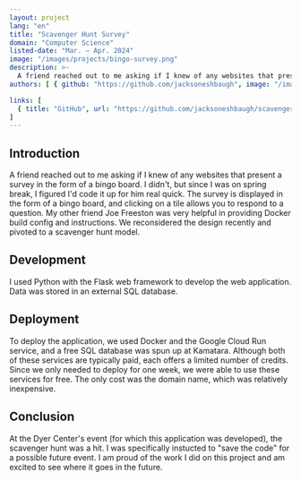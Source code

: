 ```yaml
---
layout: project
lang: "en"
title: "Scavenger Hunt Survey"
domain: "Computer Science"
listed-date: "Mar. — Apr. 2024"
image: "/images/projects/bingo-survey.png"
description: >-
  A friend reached out to me asking if I knew of any websites that present a survey in the form of a bingo board. I didn't, but since I was on spring break, I figured I'd code it up for him real quick. The survey is displayed in the form of a bingo board, and clicking on a tile allows you to respond to a question. My other friend Joe Freeston was very helpful in providing Docker build config and instructions. We reconsidered the design recently and pivoted to a scavenger hunt model.
authors: [ { github: "https://github.com/jacksoneshbaugh", image: "/images/jackson.jpg", name: "Jackson Eshbaugh" }, { github: "https://github.com/snorklerjoe", image: "https://avatars.githubusercontent.com/u/101837621?v=4", name: "Joe Freeston" } ]

links: [
  { title: "GitHub", url: "https://github.com/jacksoneshbaugh/scavengersurvey/" }
]
---
```


## Introduction

A friend reached out to me asking if I knew of any websites that present a survey in the form of a bingo board. I
didn't, but since I was on spring break, I figured I'd code it up for him real quick. The survey is displayed in the
form of a bingo board, and clicking on a tile allows you to respond to a question. My other friend Joe Freeston was very
helpful in providing Docker build config and instructions. We reconsidered the design recently and pivoted to a
scavenger hunt model.

## Development

I used Python with the Flask web framework to develop the web application. Data was stored in an external SQL database.

## Deployment

To deploy the application, we used Docker and the Google Cloud Run service, and a free SQL database was spun up at
Kamatara. Although both of these services are typically paid, each offers a limited number of credits. Since we only
needed to deploy for one week, we were able to use these services for free. The only cost was the domain name, which was
relatively inexpensive.

## Conclusion

At the Dyer Center's event (for which this application was developed), the scavenger hunt was a hit. I was specifically
instucted to "save the code" for a possible future event. I am proud of the work I did on this project and am excited to
see where it goes in the future.